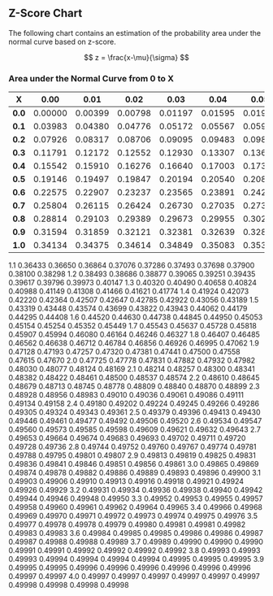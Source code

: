 ## Z-Score Chart

The following chart contains an estimation of the probability area under the normal curve based on z-score.

$$ z =  \frac{x-\mu}{\sigma} $$

### Area under the Normal Curve from 0 to X

|    X    |   0.00  |   0.01  |   0.02  |   0.03  |   0.04  |   0.05  |  0.06   |  0.07   |  0.08   |  0.09   |
| ------- | ------- | ------- | ------- | ------- | ------- | ------- | ------- | ------- | ------- | ------- |
| **0.0** | 0.00000 | 0.00399 | 0.00798 | 0.01197 | 0.01595 | 0.01994 | 0.02392 | 0.02790 | 0.03188 | 0.03586 |
| **0.1** | 0.03983 | 0.04380 | 0.04776 | 0.05172 | 0.05567 | 0.05962 | 0.06356 | 0.06749 | 0.07142 | 0.07535 |
| **0.2** | 0.07926 | 0.08317 | 0.08706 | 0.09095 | 0.09483 | 0.09871 | 0.10257 | 0.10642 | 0.11026 | 0.11409 |
| **0.3** | 0.11791 | 0.12172 | 0.12552 | 0.12930 | 0.13307 | 0.13683 | 0.14058 | 0.14431 | 0.14803 | 0.15173 |
| **0.4** | 0.15542 | 0.15910 | 0.16276 | 0.16640 | 0.17003 | 0.17364 | 0.17724 | 0.18082 | 0.18439 | 0.18793 |
| **0.5** | 0.19146 | 0.19497 | 0.19847 | 0.20194 | 0.20540 | 0.20884 | 0.21226 | 0.21566 | 0.21904 | 0.22240 |
| **0.6** | 0.22575 | 0.22907 | 0.23237 | 0.23565 | 0.23891 | 0.24215 | 0.24537 | 0.24857 | 0.25175 | 0.25490 |
| **0.7** | 0.25804 | 0.26115 | 0.26424 | 0.26730 | 0.27035 | 0.27337 | 0.27637 | 0.27935 | 0.28230 | 0.28524 |
| **0.8** | 0.28814 | 0.29103 | 0.29389 | 0.29673 | 0.29955 | 0.30234 | 0.30511 | 0.30785 | 0.31057 | 0.31327 |
| **0.9** | 0.31594 | 0.31859 | 0.32121 | 0.32381 | 0.32639 | 0.32894 | 0.33147 | 0.33398 | 0.33646 | 0.33891 |
| **1.0** | 0.34134 | 0.34375 | 0.34614 | 0.34849 | 0.35083 | 0.35314 | 0.35543 | 0.35769 | 0.35993 | 0.36214 |

1.1     0.36433 0.36650 0.36864 0.37076 0.37286 0.37493 0.37698 0.37900 0.38100 0.38298
1.2     0.38493 0.38686 0.38877 0.39065 0.39251 0.39435 0.39617 0.39796 0.39973 0.40147
1.3     0.40320 0.40490 0.40658 0.40824 0.40988 0.41149 0.41308 0.41466 0.41621 0.41774
1.4     0.41924 0.42073 0.42220 0.42364 0.42507 0.42647 0.42785 0.42922 0.43056 0.43189
1.5     0.43319 0.43448 0.43574 0.43699 0.43822 0.43943 0.44062 0.44179 0.44295 0.44408
1.6     0.44520 0.44630 0.44738 0.44845 0.44950 0.45053 0.45154 0.45254 0.45352 0.45449
1.7     0.45543 0.45637 0.45728 0.45818 0.45907 0.45994 0.46080 0.46164 0.46246 0.46327
1.8     0.46407 0.46485 0.46562 0.46638 0.46712 0.46784 0.46856 0.46926 0.46995 0.47062
1.9     0.47128 0.47193 0.47257 0.47320 0.47381 0.47441 0.47500 0.47558 0.47615 0.47670
2.0     0.47725 0.47778 0.47831 0.47882 0.47932 0.47982 0.48030 0.48077 0.48124 0.48169
2.1     0.48214 0.48257 0.48300 0.48341 0.48382 0.48422 0.48461 0.48500 0.48537 0.48574
2.2     0.48610 0.48645 0.48679 0.48713 0.48745 0.48778 0.48809 0.48840 0.48870 0.48899
2.3     0.48928 0.48956 0.48983 0.49010 0.49036 0.49061 0.49086 0.49111 0.49134 0.49158
2.4     0.49180 0.49202 0.49224 0.49245 0.49266 0.49286 0.49305 0.49324 0.49343 0.49361
2.5     0.49379 0.49396 0.49413 0.49430 0.49446 0.49461 0.49477 0.49492 0.49506 0.49520
2.6     0.49534 0.49547 0.49560 0.49573 0.49585 0.49598 0.49609 0.49621 0.49632 0.49643
2.7     0.49653 0.49664 0.49674 0.49683 0.49693 0.49702 0.49711 0.49720 0.49728 0.49736
2.8     0.49744 0.49752 0.49760 0.49767 0.49774 0.49781 0.49788 0.49795 0.49801 0.49807
2.9     0.49813 0.49819 0.49825 0.49831 0.49836 0.49841 0.49846 0.49851 0.49856 0.49861
3.0     0.49865 0.49869 0.49874 0.49878 0.49882 0.49886 0.49889 0.49893 0.49896 0.49900
3.1     0.49903 0.49906 0.49910 0.49913 0.49916 0.49918 0.49921 0.49924 0.49926 0.49929
3.2     0.49931 0.49934 0.49936 0.49938 0.49940 0.49942 0.49944 0.49946 0.49948 0.49950
3.3     0.49952 0.49953 0.49955 0.49957 0.49958 0.49960 0.49961 0.49962 0.49964 0.49965
3.4     0.49966 0.49968 0.49969 0.49970 0.49971 0.49972 0.49973 0.49974 0.49975 0.49976
3.5     0.49977 0.49978 0.49978 0.49979 0.49980 0.49981 0.49981 0.49982 0.49983 0.49983
3.6     0.49984 0.49985 0.49985 0.49986 0.49986 0.49987 0.49987 0.49988 0.49988 0.49989
3.7     0.49989 0.49990 0.49990 0.49990 0.49991 0.49991 0.49992 0.49992 0.49992 0.49992
3.8     0.49993 0.49993 0.49993 0.49994 0.49994 0.49994 0.49994 0.49995 0.49995 0.49995
3.9     0.49995 0.49995 0.49996 0.49996 0.49996 0.49996 0.49996 0.49996 0.49997 0.49997
4.0     0.49997 0.49997 0.49997 0.49997 0.49997 0.49997 0.49998 0.49998 0.49998 0.49998
